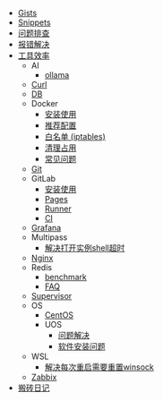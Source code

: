 - [Gists](/notes/gists)
- [Snippets](/notes/snippets)
- [问题排查](/notes/debug)
- [报错解决](/notes/error)
- [工具效率](/notes/tools/)
  - AI
    - [ollama](/notes/tools/ai/ai-ollama)
  - [Curl](/notes/tools/curl/gists)
  - [DB](/notes/tools/db/sql)
  - Docker
    - [安装使用](/notes/tools/docker/docker-install)
    - [推荐配置](/notes/tools/docker/docker-daemon)
    - [白名单 (iptables)](/notes/tools/docker/docker-network)
    - [清理占用](/notes/tools/docker/docker-clean)
    - [常见问题](/notes/tools/docker/docker-faq)
  - [Git](/notes/tools/git)
  - GitLab
    - [安装使用](/notes/tools/gitlab/gitlab-install)
    - [Pages](/notes/tools/gitlab/gitlab-pages)
    - [Runner](/notes/tools/gitlab/gitlab-runner)
    - [CI](/notes/tools/gitlab/gitlab-ci)
  - [Grafana](/notes/tools/grafana)
  - Multipass
    - [解决打开实例shell超时](/notes/tools/multipass/multipass-timeout)
  - [Nginx](/notes/tools/nginx/faq)
  - Redis
    - [benchmark](/notes/tools/redis/benchmark)
    - [FAQ](/notes/tools/redis/faq)
  - [Supervisor](/notes/tools/supervisor)
  - OS
    - [CentOS](/notes/tools/os/centos)
    - UOS
      - [问题解决](/notes/tools/os/uos/uos-faq)
      - [软件安装问题](/notes/tools/os/uos/uos-software)
  - WSL
    - [解决每次重启需要重置winsock](/notes/tools/wsl/wsl-winsock)
  - [Zabbix](/notes/tools/zabbix)
- [搬砖日记](/notes/daily)